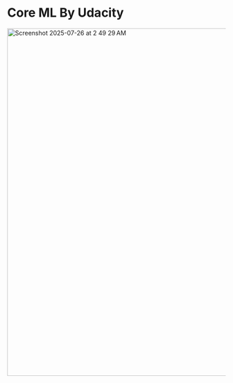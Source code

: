 # Core ML By Udacity

<img width="1424" height="800" alt="Screenshot 2025-07-26 at 2 49 29 AM" src="https://github.com/user-attachments/assets/ae57ceba-a45b-4125-b9b2-c1a7dc0245ce" />

